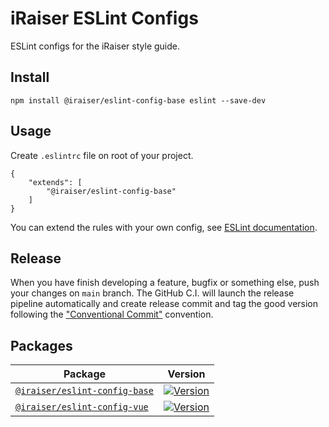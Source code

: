 # iRaiser ESLint Configs

ESLint configs for the iRaiser style guide.

## Install

    npm install @iraiser/eslint-config-base eslint --save-dev
    
## Usage

Create ``.eslintrc`` file on root of your project.

```
{
    "extends": [
        "@iraiser/eslint-config-base"
    ]
}
```

You can extend the rules with your own config, see [ESLint documentation](https://eslint.org/docs/developer-guide/shareable-configs#using-a-shareable-config).

## Release

When you have finish developing a feature, bugfix or something else, push your changes on `main` branch. The GitHub
C.I. will launch the release pipeline automatically and create release commit and tag the good version following
the ["Conventional Commit"](https://www.conventionalcommits.org) convention.

## Packages

| Package                                                                                                              | Version                                                                                                                            |
|----------------------------------------------------------------------------------------------------------------------|------------------------------------------------------------------------------------------------------------------------------------|
| [``@iraiser/eslint-config-base``](https://github.com/iRaiser/eslint-configs/blob/master/packages/eslint-config-base) | [![Version](https://flat.badgen.net/npm/v/@iraiser/eslint-config-base)](https://www.npmjs.com/package/@iraiser/eslint-config-base) |
| [``@iraiser/eslint-config-vue``](https://github.com/iRaiser/eslint-configs/blob/master/packages/eslint-config-vue)   | [![Version](https://flat.badgen.net/npm/v/@iraiser/eslint-config-vue)](https://www.npmjs.com/package/@iraiser/eslint-config-vue)   |
